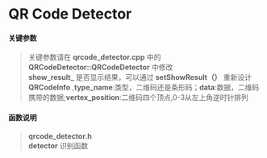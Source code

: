 # QR Code Detector

#### 关键参数
> 关键参数请在 **qrcode_detector.cpp** 中的 **QRCodeDetector::QRCodeDetector** 中修改  
> **show_result_** 是否显示结果，可以通过 **setShowResult（）** 重新设计  
> **QRCodeInfo** ,**type_name**:类型，二维码还是条形码；**data**:数据，二维码携带的数据;**vertex_position**:二维码四个顶点,0-3从左上角逆时针排列  

#### 函数说明
> **qrcode_detector.h**  
> **detector** 识别函数  